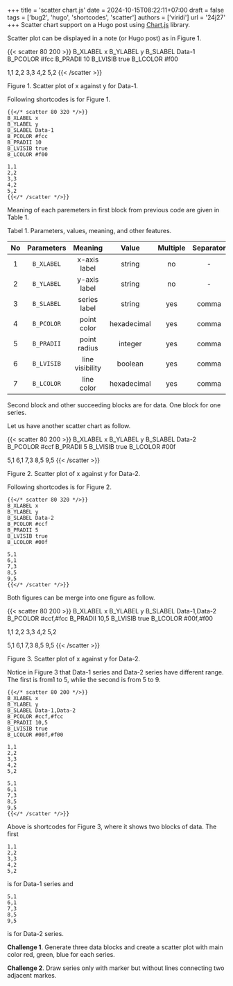 +++
title = 'scatter chart.js'
date = 2024-10-15T08:22:11+07:00
draft = false
tags = ['bug2', 'hugo', 'shortcodes', 'scatter']
authors = ['viridi']
url = '24j27'
+++
Scatter chart support on a Hugo post using [Chart.js](https://www.chartjs.org/) library.

<!--more-->

Scatter plot can be displayed in a note (or Hugo post) as in Figure 1.

{{< scatter 80 200 >}}
B_XLABEL x
B_YLABEL y
B_SLABEL Data-1
B_PCOLOR #fcc
B_PRADII 10
B_LVISIB true
B_LCOLOR #f00

1,1
2,2
3,3
4,2
5,2
{{< /scatter >}}

Figure 1. Scatter plot of x against y for Data-1.

Following shortcodes is for Figure 1.

```
{{</* scatter 80 320 */>}}
B_XLABEL x
B_YLABEL y
B_SLABEL Data-1
B_PCOLOR #fcc
B_PRADII 10
B_LVISIB true
B_LCOLOR #f00

1,1
2,2
3,3
4,2
5,2
{{</* /scatter */>}}
```

Meaning of each paremeters in first block from previous code are given in Table 1.

Tabel 1. Parameters, values, meaning, and other features.

No | Parameters | Meaning | Value | Multiple | Separator
:-: | :-: | :-: | :-: | :-: | :-:
1 | `B_XLABEL` | x-axis label | string | no | -
2 | `B_YLABEL` | y-axis label | string | no | -
3 | `B_SLABEL` | series label | string | yes | comma
4 | `B_PCOLOR` | point color | hexadecimal | yes | comma
5 | `B_PRADII` | point radius | integer | yes | comma
6 | `B_LVISIB` | line visibility | boolean | yes | comma
7 | `B_LCOLOR` | line color | hexadecimal | yes | comma

Second block and other succeeding blocks are for data. One block for one series.

Let us have another scatter chart as follow.

{{< scatter 80 200 >}}
B_XLABEL x
B_YLABEL y
B_SLABEL Data-2
B_PCOLOR #ccf
B_PRADII 5
B_LVISIB true
B_LCOLOR #00f

5,1
6,1
7,3
8,5
9,5
{{< /scatter >}}

Figure 2. Scatter plot of x against y for Data-2.

Following shortcodes is for Figure 2.

```
{{</* scatter 80 320 */>}}
B_XLABEL x
B_YLABEL y
B_SLABEL Data-2
B_PCOLOR #ccf
B_PRADII 5
B_LVISIB true
B_LCOLOR #00f

5,1
6,1
7,3
8,5
9,5
{{</* /scatter */>}}
```

Both figures can be merge into one figure as follow.

{{< scatter 80 200 >}}
B_XLABEL x
B_YLABEL y
B_SLABEL Data-1,Data-2
B_PCOLOR #ccf,#fcc
B_PRADII 10,5
B_LVISIB true
B_LCOLOR #00f,#f00

1,1
2,2
3,3
4,2
5,2

5,1
6,1
7,3
8,5
9,5
{{< /scatter >}}

Figure 3. Scatter plot of x against y for Data-2.

Notice in Figure 3 that Data-1 series and Data-2 series have different range. The first is from1 to 5, whlie the second is from 5 to 9.

```
{{</* scatter 80 200 */>}}
B_XLABEL x
B_YLABEL y
B_SLABEL Data-1,Data-2
B_PCOLOR #ccf,#fcc
B_PRADII 10,5
B_LVISIB true
B_LCOLOR #00f,#f00

1,1
2,2
3,3
4,2
5,2

5,1
6,1
7,3
8,5
9,5
{{</* /scatter */>}}
```

Above is shortcodes for Figure 3, where it shows two blocks of data. The first

```
1,1
2,2
3,3
4,2
5,2
```

is for Data-1 series and

```
5,1
6,1
7,3
8,5
9,5
```

is for Data-2 series.

**Challenge 1**. Generate three data blocks and create a scatter plot with main color red, green, blue for each series.

**Challenge 2**. Draw series only with marker but without lines connecting two adjacent markes.
